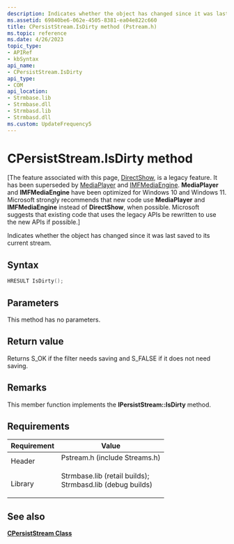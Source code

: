 ```yaml
---
description: Indicates whether the object has changed since it was last saved to its current stream.
ms.assetid: 69840be6-062e-4505-8381-ea04e822c660
title: CPersistStream.IsDirty method (Pstream.h)
ms.topic: reference
ms.date: 4/26/2023
topic_type: 
- APIRef
- kbSyntax
api_name: 
- CPersistStream.IsDirty
api_type: 
- COM
api_location: 
- Strmbase.lib
- Strmbase.dll
- Strmbasd.lib
- Strmbasd.dll
ms.custom: UpdateFrequency5
---
```


# CPersistStream.IsDirty method

\[The feature associated with this page, [DirectShow](/windows/win32/directshow/directshow), is a legacy feature. It has been superseded by [MediaPlayer](/uwp/api/Windows.Media.Playback.MediaPlayer) and [IMFMediaEngine](/windows/win32/api/mfmediaengine/nn-mfmediaengine-imfmediaengine). **MediaPlayer** and **IMFMediaEngine** have been optimized for Windows 10 and Windows 11. Microsoft strongly recommends that new code use **MediaPlayer** and **IMFMediaEngine** instead of **DirectShow**, when possible. Microsoft suggests that existing code that uses the legacy APIs be rewritten to use the new APIs if possible.\]

Indicates whether the object has changed since it was last saved to its current stream.

## Syntax


```C++
HRESULT IsDirty();
```



## Parameters

This method has no parameters.

## Return value

Returns S\_OK if the filter needs saving and S\_FALSE if it does not need saving.

## Remarks

This member function implements the **IPersistStream::IsDirty** method.

## Requirements



| Requirement | Value |
|--------------------|--------------------------------------------------------------------------------------------------------------------------------------------------------------------------------------------|
| Header<br/>  | <dl> <dt>Pstream.h (include Streams.h)</dt> </dl>                                                                                   |
| Library<br/> | <dl> <dt>Strmbase.lib (retail builds); </dt> <dt>Strmbasd.lib (debug builds)</dt> </dl> |



## See also

<dl> <dt>

[**CPersistStream Class**](cpersiststream.md)
</dt> </dl>

 

 




